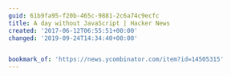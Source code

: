 ```yaml
---
guid: 61b9fa95-f20b-465c-9881-2c6a74c9ecfc
title: A day without JavaScript | Hacker News
created: '2017-06-12T06:55:51+00:00'
changed: '2019-09-24T14:34:40+00:00'


bookmark_of: 'https://news.ycombinator.com/item?id=14505315'
---
```




